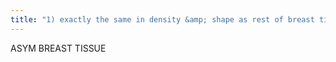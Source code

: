 ```yaml
---
title: "1) exactly the same in density &amp; shape as rest of breast tissue, just not symmetric w/ other side 2) correlated w/ physical exam 3) if normal then Birads 2 4) if abnormal then biopsy"
---
```

ASYM BREAST
TISSUE

